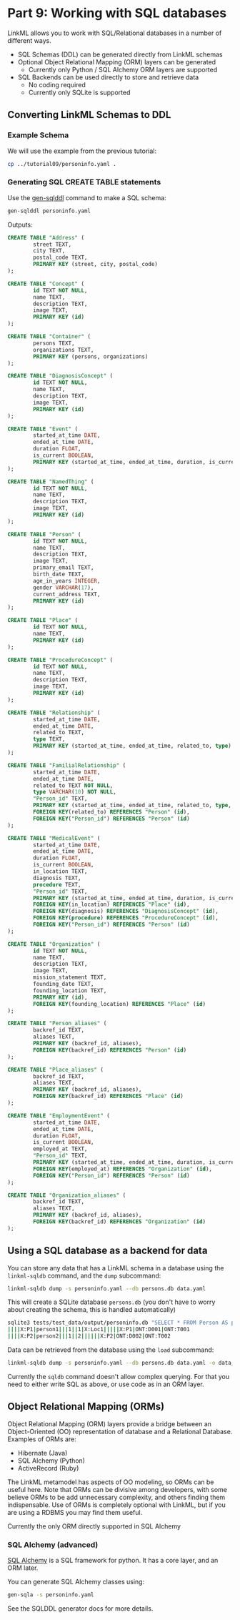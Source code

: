 # Part 9: Working with SQL databases

LinkML allows you to work with SQL/Relational databases in a number of different ways.

* SQL Schemas (DDL) can be generated directly from LinkML schemas
* Optional Object Relational Mapping (ORM) layers can be generated
    - Currently only Python / SQL Alchemy ORM layers are supported
* SQL Backends can be used directly to store and retrieve data
    - No coding required
    - Currently only SQLite is supported

## Converting LinkML Schemas to DDL

### Example Schema

We will use the example from the previous tutorial:

```bash
cp ../tutorial09/personinfo.yaml .
```

### Generating SQL CREATE TABLE statements

Use the [gen-sqlddl](/generators/sqlddl) command to make a SQL schema:

```bash
gen-sqlddl personinfo.yaml
```

Outputs:

```sql
CREATE TABLE "Address" (
        street TEXT, 
        city TEXT, 
        postal_code TEXT, 
        PRIMARY KEY (street, city, postal_code)
);

CREATE TABLE "Concept" (
        id TEXT NOT NULL, 
        name TEXT, 
        description TEXT, 
        image TEXT, 
        PRIMARY KEY (id)
);

CREATE TABLE "Container" (
        persons TEXT, 
        organizations TEXT, 
        PRIMARY KEY (persons, organizations)
);

CREATE TABLE "DiagnosisConcept" (
        id TEXT NOT NULL, 
        name TEXT, 
        description TEXT, 
        image TEXT, 
        PRIMARY KEY (id)
);

CREATE TABLE "Event" (
        started_at_time DATE, 
        ended_at_time DATE, 
        duration FLOAT, 
        is_current BOOLEAN, 
        PRIMARY KEY (started_at_time, ended_at_time, duration, is_current)
);

CREATE TABLE "NamedThing" (
        id TEXT NOT NULL, 
        name TEXT, 
        description TEXT, 
        image TEXT, 
        PRIMARY KEY (id)
);

CREATE TABLE "Person" (
        id TEXT NOT NULL, 
        name TEXT, 
        description TEXT, 
        image TEXT, 
        primary_email TEXT, 
        birth_date TEXT, 
        age_in_years INTEGER, 
        gender VARCHAR(17), 
        current_address TEXT, 
        PRIMARY KEY (id)
);

CREATE TABLE "Place" (
        id TEXT NOT NULL, 
        name TEXT, 
        PRIMARY KEY (id)
);

CREATE TABLE "ProcedureConcept" (
        id TEXT NOT NULL, 
        name TEXT, 
        description TEXT, 
        image TEXT, 
        PRIMARY KEY (id)
);

CREATE TABLE "Relationship" (
        started_at_time DATE, 
        ended_at_time DATE, 
        related_to TEXT, 
        type TEXT, 
        PRIMARY KEY (started_at_time, ended_at_time, related_to, type)
);

CREATE TABLE "FamilialRelationship" (
        started_at_time DATE, 
        ended_at_time DATE, 
        related_to TEXT NOT NULL, 
        type VARCHAR(10) NOT NULL, 
        "Person_id" TEXT, 
        PRIMARY KEY (started_at_time, ended_at_time, related_to, type, "Person_id"), 
        FOREIGN KEY(related_to) REFERENCES "Person" (id), 
        FOREIGN KEY("Person_id") REFERENCES "Person" (id)
);

CREATE TABLE "MedicalEvent" (
        started_at_time DATE, 
        ended_at_time DATE, 
        duration FLOAT, 
        is_current BOOLEAN, 
        in_location TEXT, 
        diagnosis TEXT, 
        procedure TEXT, 
        "Person_id" TEXT, 
        PRIMARY KEY (started_at_time, ended_at_time, duration, is_current, in_location, diagnosis, procedure, "Person_id"), 
        FOREIGN KEY(in_location) REFERENCES "Place" (id), 
        FOREIGN KEY(diagnosis) REFERENCES "DiagnosisConcept" (id), 
        FOREIGN KEY(procedure) REFERENCES "ProcedureConcept" (id), 
        FOREIGN KEY("Person_id") REFERENCES "Person" (id)
);

CREATE TABLE "Organization" (
        id TEXT NOT NULL, 
        name TEXT, 
        description TEXT, 
        image TEXT, 
        mission_statement TEXT, 
        founding_date TEXT, 
        founding_location TEXT, 
        PRIMARY KEY (id), 
        FOREIGN KEY(founding_location) REFERENCES "Place" (id)
);

CREATE TABLE "Person_aliases" (
        backref_id TEXT, 
        aliases TEXT, 
        PRIMARY KEY (backref_id, aliases), 
        FOREIGN KEY(backref_id) REFERENCES "Person" (id)
);

CREATE TABLE "Place_aliases" (
        backref_id TEXT, 
        aliases TEXT, 
        PRIMARY KEY (backref_id, aliases), 
        FOREIGN KEY(backref_id) REFERENCES "Place" (id)
);

CREATE TABLE "EmploymentEvent" (
        started_at_time DATE, 
        ended_at_time DATE, 
        duration FLOAT, 
        is_current BOOLEAN, 
        employed_at TEXT, 
        "Person_id" TEXT, 
        PRIMARY KEY (started_at_time, ended_at_time, duration, is_current, employed_at, "Person_id"), 
        FOREIGN KEY(employed_at) REFERENCES "Organization" (id), 
        FOREIGN KEY("Person_id") REFERENCES "Person" (id)
);

CREATE TABLE "Organization_aliases" (
        backref_id TEXT, 
        aliases TEXT, 
        PRIMARY KEY (backref_id, aliases), 
        FOREIGN KEY(backref_id) REFERENCES "Organization" (id)
);
```

## Using a SQL database as a backend for data

You can store any data that has a LinkML schema in a database using the `linkml-sqldb` command, and the `dump` subcommand:

```bash
linkml-sqldb dump -s personinfo.yaml --db persons.db data.yaml
```

This will create a SQLite database `persons.db` (you don't have to worry about creating the schema, this is handled automatically)

```bash
sqlite3 tests/test_data/output/personinfo.db "SELECT * FROM Person AS p JOIN MedicalEvent AS m ON (p.id=m.Person_id)"
||||X:P1|person1|||1||1|X:Loc1|||||X:P1|ONT:D001|ONT:T001
||||X:P2|person2|||1||2||||||X:P2|ONT:D002|ONT:T002
```

Data can be retrieved from the database using the `load` subcommand:

```bash
linkml-sqldb dump -s personinfo.yaml --db persons.db data.yaml -o data_out.yaml
```

Currently the `sqldb` command doesn't allow complex querying. For that you need to either write SQL as above, or use code as in an ORM layer.

## Object Relational Mapping (ORMs)

Object Relational Mapping (ORM) layers provide a bridge between an
Object-Oriented (OO) representation of database and a Relational
Database. Examples of ORMs are:

* Hibernate (Java)
* SQL Alchemy (Python)
* ActiveRecord (Ruby)

The LinkML metamodel has aspects of OO modeling, so ORMs can be useful
here. Note that ORMs can be divisive among developers, with some
believe ORMs to be add unnecessary complexity, and others finding them
indispensable. Use of ORMs is completely optional with LinkML, but if
you are using a RDBMS you may find them useful.

Currently the only ORM directly supported in SQL Alchemy

### SQL Alchemy (advanced)

[SQL Alchemy](https://docs.sqlalchemy.org/) is a SQL framework for python. It has a core layer, and an ORM later.

You can generate SQL Alchemy classes using:

```bash
gen-sqla -s personinfo.yaml
```

See the SQLDDL generator docs for more details.

